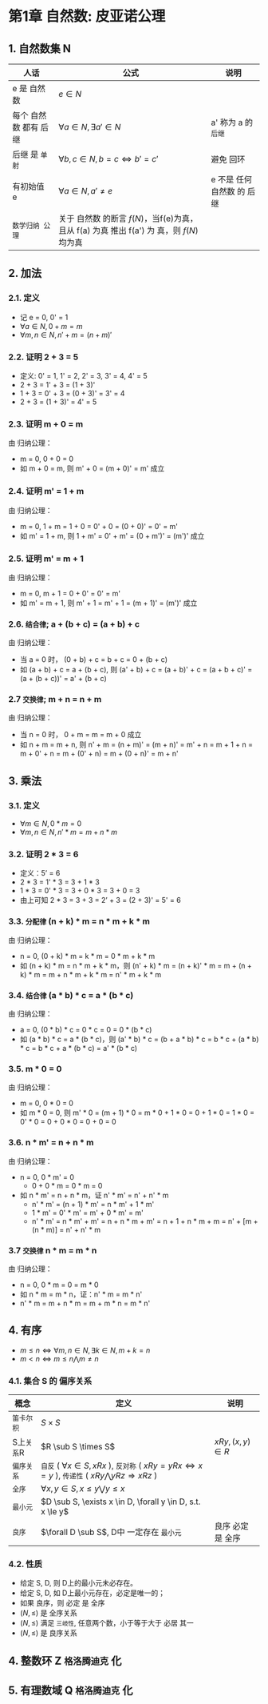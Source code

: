 # 第1章 自然数: 皮亚诺公理

## 1. 自然数集 N

|人话|公式|说明|
|--|--|--|
|e 是 自然数|$e \in N$||
|每个 自然数 都有 后继|$\forall a \in N, \exists a' \in N$|a' 称为 a 的 `后继`|
|后继 是 `单射`|$\forall b, c \in N, b = c \iff b' = c'$|避免 回环
|有初始值 e|$\forall a \in N, a' \ne e$|e 不是 任何自然数 的 后继|
|`数学归纳 公理`|关于 自然数 的断言 $f(N)$，当f(e)为真，且从 f(a) 为真 推出 f(a') 为 真，则  $f(N)$ 均为真|

## 2. 加法

### 2.1. 定义

+ 记 e = 0, 0' = 1
+ $\forall a \in N, 0 + m = m$ 
+ $\forall m, n \in N, n' + m = (n + m)'$ 

### 2.2. 证明 2 + 3 = 5

+ 定义: 0' = 1, 1' = 2, 2' = 3, 3' = 4, 4' = 5
+ 2 + 3 = 1' + 3 = (1 + 3)'
+ 1 + 3 = 0' + 3 = (0 + 3)' = 3' = 4
+ 2 + 3 = (1 + 3)' = 4' = 5

### 2.3. 证明 m + 0 = m

由 归纳公理：

+ m = 0, 0 + 0 = 0
+ 如 m + 0 = m, 则 m' + 0 = (m + 0)' = m' 成立

### 2.4. 证明 m' = 1 + m

由 归纳公理：

+ m = 0, 1 + m = 1 + 0 = 0' + 0 = (0 + 0)' = 0' = m'
+ 如 m' = 1 + m, 则 1 + m' = 0' + m' = (0 + m')' = (m')' 成立

### 2.5. 证明 m' = m + 1

由 归纳公理：

+ m = 0, m + 1 = 0 + 0' = 0' = m'
+ 如 m' = m + 1, 则 m' + 1 = m' + 1 = (m + 1)' = (m')' 成立

### 2.6. `结合律`; a + (b + c) = (a + b) + c

由 归纳公理：

+ 当 a = 0 时， (0 + b) + c = b + c = 0 + (b + c)
+ 如 (a + b) + c = a + (b + c), 则 (a' + b) + c = (a + b)' + c = (a + b + c)' = (a + (b + c))' = a' + (b + c)

### 2.7 `交换律`; m + n = n + m

由 归纳公理：

+ 当 n = 0 时， 0 + m = m = m + 0 成立
+ 如 n + m = m + n, 则 n' + m = (n + m)' = (m + n)' = m' + n = m + 1 + n = m + 0' + n = m + (0' + n) = m + (0 + n)' = m + n'

## 3. 乘法

### 3.1. 定义

+ $\forall m \in N, 0 * m = 0$ 
+ $\forall m, n \in N, n' * m = m + n * m$

### 3.2. 证明 2 * 3 = 6

+ 定义：5’ = 6
+ 2 * 3 = 1' * 3 = 3 + 1 * 3
+ 1 * 3 = 0' * 3 = 3 + 0 * 3 = 3 + 0 = 3
+ 由上可知 2 * 3 = 3 + 3 = 2’ + 3 = (2 + 3)' = 5' = 6

### 3.3. `分配律` (n + k) * m = n * m + k * m

由 归纳公理：

+ n = 0, (0 + k) * m = k * m = 0 * m + k * m
+ 如 (n + k) * m = n * m + k * m，则 (n' + k) * m = (n + k)' * m = m + (n + k) * m = m + n * m + k * m = n' * m + k * m
  
### 3.4. `结合律` (a * b) * c = a * (b * c)

由 归纳公理：

+ a = 0, (0 * b) * c = 0 * c = 0 = 0 * (b * c)
+ 如 (a * b) * c = a * (b * c)，则 (a' * b) * c = (b + a * b) * c = b * c + (a * b) * c = b * c + a * (b * c) = a' * (b * c)

### 3.5. m * 0 = 0

由 归纳公理：

+ m = 0, 0 * 0 = 0
+ 如 m * 0 = 0, 则 m' * 0 = (m + 1) * 0 = m * 0 + 1 * 0 = 0 + 1 * 0 = 1 * 0 = 0' * 0 = 0 + 0 * 0 = 0 + 0 = 0

### 3.6. n * m' = n + n * m

由 归纳公理：

+ n = 0, 0 * m' = 0
  - 0 + 0 * m = 0 * m = 0 
+ 如 n * m' = n + n * m，证 n' * m' = n' + n' * m
  - n' * m' = (n + 1) * m' = n * m' + 1 * m'
  - 1 * m' = 0' * m' = m' + 0 * m' = m'
  - n' * m' = n * m' + m' =  n + n * m + m' = n + 1 + n * m + m = n' + [m + (n * m)] = n' + n' * m

### 3.7 `交换律` n * m = m * n

由 归纳公理：

+ n = 0, 0 * m = 0 = m * 0
+ 如 n * m = m * n，证：n' * m = m * n'
+ n' * m = m + n * m = m + m * n = m * n'

## 4. 有序

+ $m \le n \iff \forall m, n \in N, \exists k \in N, m + k = n$
+ $m \lt n \iff m \le n  \bigwedge m \ne n$

### 4.1. 集合 S 的 偏序关系

|概念|定义|说明|
|--|--|--|
|`笛卡尔积`|$S \times S$|
|S上`关系`R|$R \sub S \times S$|$xRy, (x, y) \in R$|
|`偏序关系`|`自反` ( $\forall x \in S, xRx$ ), `反对称` ( $xRy = yRx \iff x = y$ ),  `传递性` ( $xRy \bigwedge yRz \Rightarrow xRz$ )|
|`全序`|$\forall x, y \in S, x \le y \bigvee y \le x$|
|`最小元`|$D \sub S, \exists x \in D, \forall y \in D, s.t. x \le y$|
|`良序`|$\forall D \sub S$, D中 一定存在 `最小元`|良序 必定 是 全序|

### 4.2. 性质

+ 给定 S, D, 则 D上的最小元未必存在。
+ 给定 S, D, 如 D上最小元存在，必定是唯一的；
+ 如果 良序，则 必定 是 全序
+ $(N, \le)$ 是 全序关系
+ $(N, \le)$ 满足 `三岐性`, 任意两个数，小于等于大于 必居 其一
+ $(N, \le)$ 是 良序关系

## 4. 整数环 Z `格洛腾迪克` 化

## 5. 有理数域 Q `格洛腾迪克` 化

